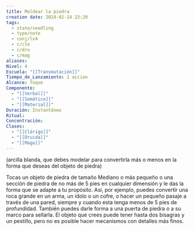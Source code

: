 ```yaml
---
title: Moldear la piedra
creation date: 2024-02-14 23:20
tags:
  - state/seedling
  - type/note
  - conj/lv4
  - c/cle
  - c/dru
  - c/mag
aliases: 
Nivel: 4
Escuela: "[[Transmutación]]"
Tiempo_de_Lanzamiento: 1 accion
Alcance: Toque
Componente:
  - "[[Verbal]]"
  - "[[Somático]]"
  - "[[Material]]"
Duración: Instantáneo
Ritual: 
Concentración: 
Clases:
  - "[[Clérigo]]"
  - "[[Druida]]"
  - "[[Mago]]"
---
```

(arcilla blanda, que debes modelar para convertirla más o menos en la forma que deseas del objeto de piedra)

Tocas un objeto de piedra de tamaño Mediano o más pequeño o una sección de piedra de no más de 5 pies en cualquier dimensión y le das la forma que se adapte a tu propósito. Así, por ejemplo, puedes convertir una roca grande en un arma, un ídolo o un cofre, o hacer un pequeño pasaje a través de una pared, siempre y cuando esta tenga menos de 5 pies de profundidad. También puedes darle forma a una puerta de piedra o a su marco para sellarla. El objeto que crees puede tener hasta dos bisagras y un pestillo, pero no es posible hacer mecanismos con detalles más finos.